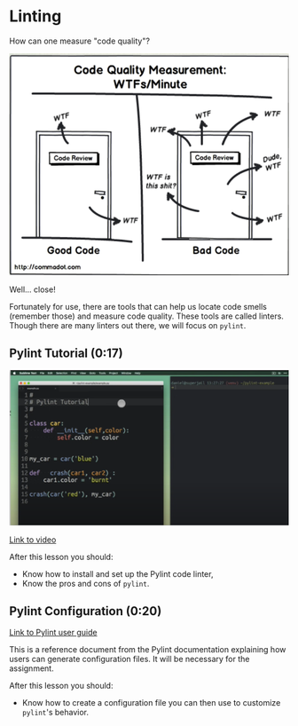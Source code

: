 # Linting

How can one measure "code quality"?

![Code: A Horror Story](../images/cdc879f5ab832e78e7970a21229f51d80c769e76fe81581560f8fd86f541b1b3.png)

Well... close!

Fortunately for use, there are tools that can help us locate code smells (remember those) and measure code quality. These tools are called linters. Though there are many linters out there, we will focus on `pylint`.

## Pylint Tutorial (0:17)

![YouTube cover](../images/56c245b99f5496cbbaedeaeea515fe12c37757ed2e2e9430e7346a88d2851344.png)  

[Link to video](https://youtu.be/fFY5103p5-c)

After this lesson you should:

- Know how to install and set up the Pylint code linter,
- Know the pros and cons of `pylint`.

## Pylint Configuration (0:20)

[Link to Pylint user guide](https://pylint.pycqa.org/en/latest/user_guide/configuration/index.html)

This is a reference document from the Pylint documentation explaining how users can generate configuration files. It will be necessary for the assignment.

After this lesson you should:

- Know how to create a configuration file you can then use to customize `pylint`'s behavior.
